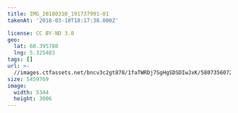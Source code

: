 ```yaml
---
title: IMG_20180310_191737991-01
takenAt: '2018-03-10T18:17:38.000Z'

license: CC BY-ND 3.0
geo:
  lat: 60.395788
  lng: 5.325483
tags: []
url: >-
  //images.ctfassets.net/bncv3c2gt878/1faTWRDj7SgHgSDSDIwJxK/58073560728c7cf1b8f2d4b68a52413c/img_20180310_191737991-01_38991191320_o
size: 5459769
image:
  width: 5344
  height: 3006
---
```

